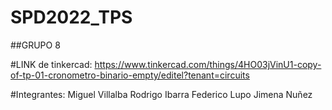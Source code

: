 
# SPD2022_TPS

##GRUPO 8

#LINK de tinkercad: 
                    https://www.tinkercad.com/things/4HO03jVinU1-copy-of-tp-01-cronometro-binario-empty/editel?tenant=circuits

#Integrantes: 
              Miguel Villalba
              Rodrigo Ibarra
              Federico Lupo
              Jimena Nuñez

